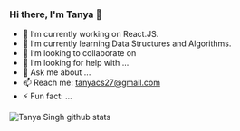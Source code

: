 ### Hi there, I'm Tanya 👋

<!--
**tanyasingh27/tanyasingh27** is a ✨ _special_ ✨ repository because its `README.md` (this file) appears on your GitHub profile.
-->

- 🔭 I’m currently working on React.JS.
- 🌱 I’m currently learning Data Structures and Algorithms.
- 👯 I’m looking to collaborate on 
- 🤔 I’m looking for help with ...
- 💬 Ask me about ...
- 📫 Reach me: tanyacs27@gmail.com
- ⚡ Fun fact: ...

![Tanya Singh github stats](https://github-readme-stats.vercel.app/api?username=tanyasingh27&show_icons=true&theme=tokyonight)
